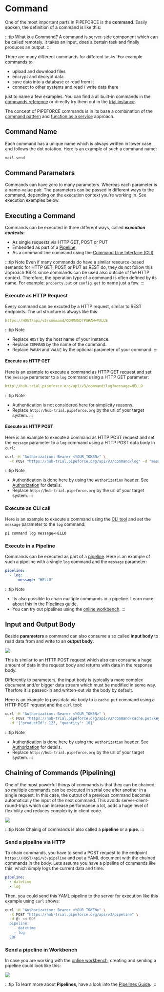 # Command

One of the most important parts in PIPEFORCE is the **command**. Easily spoken, the definition of a command is like this:

:::tip What is a Command?
 A command is server-side component which can be called remotely. It takes an input, does a certain task and finally produces an output.
:::

There are many different commands for different tasks. For example commands to 
- upload and download files
- encrypt and decrypt data 
- save data into a database or read from it 
- connect to other systems and read / write data there

just to name a few examples. You can find a all built-in commands in the [commands reference](../api/commands) or directly try them out in the [trial instance](https://trial.pipeforce.org/#/commands).

The concept of PIPEFORCE commands is in its base a combination of the [command pattern](https://en.wikipedia.org/wiki/Command_pattern) and [function as a service](https://en.wikipedia.org/wiki/Function_as_a_service) approach. 

## Command Name
Each command has a unique name which is always written in lower case and follows the dot notation. Here is an example of such a command name:

```bash
mail.send
```

## Command Parameters
Commands can have zero to many parameters. Whereas each parameter is a name-value pair. The parameters can be passed in different ways to the command, depending on the execution context you're working in. See execution examples below.

## Executing a Command

Commands can be executed in three different ways, called ***execution contexts***:

- As single requests via HTTP GET, POST or PUT
- Embedded as part of a [Pipeline](../guides/pipeline)
- As a command line command using the [Command Line Interface (CLI)](../guids/../api/cli)

:::tip Note
Even if many commands do have a similar resource-based semantic for HTTP GET, POST or PUT as REST do, they do not follow this approach 100% since commands can be used also outside of the HTTP context. Therefore, the operation type of a command is often defined by its name. For example: `property.put` or `config.get` to name just a few.
:::

### Execute as HTTP Request
Every command can be excuted by a HTTP request, similar to REST endpoints. The url structure is always like this:

```yaml
https://HOST/api/v3/command/COMMAND?PARAM=VALUE
```
:::tip Note
- Replace ``HOST`` by the host name of your instance.
- Replace ``COMMAND`` by the name of the command.
- Replace ``PARAM`` and ``VALUE`` by the optional parameter of your command.
:::

#### Execute as HTTP GET
Here is an example to execute a command as HTTP GET request and set the `message` parameter to a `log` command using a HTTP GET parameter:

```yaml
http://hub-trial.pipeforce.org/api/v3/command/log?message=HELLO
```
:::tip Note
- Authentication is not considered here for simplicity reasons.
- Replace ``http://hub-trial.pipeforce.org`` by the url of your target system.
:::

#### Execute as HTTP POST
Here is an example to execute a command as HTTP POST request and set the `message` parameter to a `log` command using a HTTP POST data body in `curl`:

```bash
curl -H "Authorization: Bearer <YOUR_TOKEN>" \
  -X POST "https://hub-trial.pipeforce.org/api/v3/command/log" -d "message=HELLO"
```

:::tip Note
- Authentication is done here by using the `Authorization` header. See [Authorization](../api/headers) for details.
- Replace ``http://hub-trial.pipeforce.org`` by the url of your target system.
:::

### Execute as CLI call
Here is an example to execute a command using the [CLI tool](../guides/../api/cli.md) and set the `message` parameter to the `log` command:

```bash
pi command log message=HELLO
```
### Execute in a Pipeline
Commands can be executed as part of a [pipeline](../guides/pipeline). Here is an example of such a pipeline with a single `log` command and the `message` parameter:

```yaml
pipeline:
  - log:
      message: "HELLO"
```

:::tip Note
 - Its also possible to chain multiple commands in a pipeline. Learn more about this in the [Pipelines](../guides/pipeline) guide.
 - You can try out pipelines using the [online workbench](https://trial.pipeforce.org/#/propertyeditor). 
:::

## Input and Output Body

Beside **parameters** a command can also consume a so called **input body** to read data from and write to an **output body**.

![](../img/command.png)

This is similar to an HTTP POST request which also can consume a huge amount of data in the request body and returns with data in the response body.

Differently to parameters, the input body is typically a more complex document and/or bigger data stream which must be modified in some way. Therfore it is passed-in and written-out via the body by default. 

Here is an example to pass data via body to a `cache.put` command using a HTTP POST request and the `curl` tool:

```bash
curl -H "Authorization: Bearer <YOUR_TOKEN>" \
  -X POST "https://hub-trial.pipeforce.org/api/v3/command/cache.put?key=someKey" \
  -d '{"productId": 123, "quantity": 10}'
```

:::tip Note
- Authentication is done here by using the `Authorization` header. See [Authorization](../api/headers.md#authorization) for details.
- Replace ``http://hub-trial.pipeforce.org`` by the url of your target system.
:::

## Chaining of Commands (Pipelining)

One of the most powerful things of commands is that they can be chained, so multiple commands can be executed in serial one after another in a single request. In this case, the output of a previous command becomes automatically the input of the next command.
This avoids server-client-round-trips which can increase performance a lot, adds a huge level of flexibility and reduces complexity in client code.

![](../img/chaining.png)

:::tip Note
  Chainig of commands is also called a **pipeline** or a **pipe**. 
:::

### Send a pipeline via HTTP

To chain commands, you have to send a POST request to the endpoint ``https://HOST/api/v3/pipeline`` and put a YAML document with the chained commands in the body. Lets assume you have a pipeline of commands like this, which simply logs the current data and time:

```yaml
pipeline:
  - datetime
  - log
```

Then, you could send this YAML pipeline to the server for execution like this example using ``curl`` shows:

```bash
curl -H "Authorization: Bearer <YOUR_TOKEN>" \
  -X POST "https://hub-trial.pipeforce.org/api/v3/pipeline" \
  -d @- << EOF
  pipeline:
    - datetime
    - log
  EOF
```

### Send a pipeline in Workbench

In case you are working with the [online workbench](https://trial.pipeforce.org/#/propertyeditor), creating and sending a pipeline could look like this:

![](../img/online-workbench.png)

:::tip
  To learn more about **Pipelines**, have a look into the  [Pipelines Guide](../guides/pipeline).
:::
